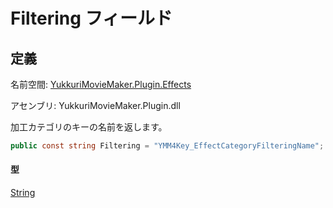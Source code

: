 # Filtering フィールド

## 定義

名前空間: [YukkuriMovieMaker.Plugin.Effects](../..)

アセンブリ: YukkuriMovieMaker.Plugin.dll



加工カテゴリのキーの名前を返します。

```csharp
public const string Filtering = "YMM4Key_EffectCategoryFilteringName";
```

#### 型
[String](https://learn.microsoft.com/ja-jp/dotnet/api/system.string)

